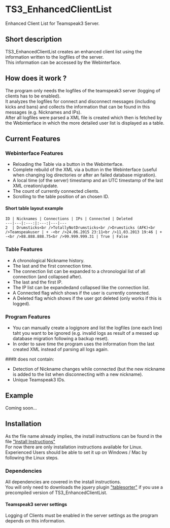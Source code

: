 # TS3_EnhancedClientList
Enhanced Client List for Teamspeak3 Server.

## Short description
TS3_EnhancedClientList creates an enhanced client list using the information written to the logfiles of the server.<br />
This information can be accessed by the Webinterface.

## How does it work ?
The program only needs the logfiles of the teamspeak3 server (logging of clients has to be enabled).<br />
It analyzes the logfiles for connect and disconnect messages (including kicks and bans) and collects the information that can be found in this messages (e.g. Nicknames and IPs).<br />
After all logfiles were parsed a XML file is created which then is fetched by the Webinterface in which the more detailed user list is displayed as a table.

## Current Features
### Webinterface Features
- Reloading the Table via a button in the Webinterface.
- Complete rebuild of the XML via a button in the Webinterface (useful when changing log directories or after an failed database migration).
- A local time (of the server) timestamp and an UTC timestamp of the last XML creation/update.
- The count of currently connected clients.
- Scrolling to the table position of an chosen ID.

#### Short table layout example
	ID | Nicknames | Connections | IPs | Connected | Deleted
	---|---|:---:|:---:|---|---
	2  | Drumsticks<br />TotallyNotDrumsticks<br />Drumsticks (AFK)<br />Teamspeakuser | + -<br />24.06.2015 23:11<br />11.03.2013 19:46 | + -<br />88.888.888.75<br />99.999.999.31 | True | False

### Table Features
- A chronological Nickname history.
- The last and the first connection time.
- The connection list can be expanded to a chronologial list of all connection (and collapsed after).
- The last and the first IP.
- The IP list can be expandedand collapsed like the connection list.
- A Connected flag which shows if the user is currently connected.
- A Deleted flag which shows if the user got deleted (only works if this is logged).

### Program Features
- You can manually create a logignore and list the logfiles (one each line) taht you want to be ignored (e.g. invalid logs as result of a messed up database migration following a backup reset).
- In order to save time the program uses the information from the last created XML instead of parsing all logs again.

###It does not contain:
- Detection of Nickname changes while connected (but the new nickname is added to the list when disconnecting with a new nickname).
- Unique Teamspeak3 IDs.

## Example
Coming soon...

## Installation
As the file name already implies, the install instructions can be found in the file ["Install Instructions"](https://github.com/Drumsticks1/TS3_EnhancedClientList/blob/master/Install%20Instructions)<br />
For now there are only installation instructions available for Linux.<br />
Experienced Users should be able to set it up on Windows / Mac by following the Linux steps.

### Dependencies
All dependencies are covered in the install instructions.<br />
You will only need to downloads the jquery plugin ["tablesorter"](http://tablesorter.com) if you use a precompiled version of TS3_EnhancedClientList.

#### Teamspeak3 server settings
Logging of Clients must be enabled in the server settings as the program depends on this information.